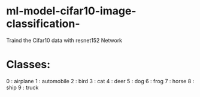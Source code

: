 # ml-model-cifar10-image-classification-


Traind the Cifar10 data with resnet152 Network

# Classes:
0 : airplane
1 : automobile
2 : bird
3 : cat
4 : deer
5 : dog
6 : frog
7 : horse
8 : ship
9 : truck
